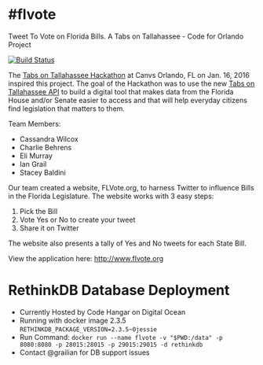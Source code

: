 # #flvote
Tweet To Vote on Florida Bills. A Tabs on Tallahassee - Code for Orlando Project

[![Build Status](https://travis-ci.org/cforlando/fl-vote-org.svg?branch=master)](https://travis-ci.org/cforlando/fl-vote-org)

The [Tabs on Tallahassee Hackathon](http://www.meetup.com/Code-For-Orlando/events/227297615/) at Canvs Orlando, FL on Jan. 16, 2016 inspired this project. The goal of the Hackathon was to use the new [Tabs on Tallahassee API](https://tabsontallahassee.com/api/) to build a digital tool that makes data from the Florida House and/or Senate easier to access and that will help everyday citizens find legislation that matters to them.

Team Members:
- Cassandra Wilcox
- Charlie Behrens
- Eli Murray
- Ian Grail
- Stacey Baldini

Our team created a website, FLVote.org, to harness Twitter to influence Bills in the Florida Legislature. The website works with 3 easy steps:
 1. Pick the Bill
 2. Vote Yes or No to create your tweet
 3. Share it on Twitter

The website also presents a tally of Yes and No tweets for each State Bill.

View the application here: http://www.flvote.org


# RethinkDB Database Deployment
- Currently Hosted by Code Hangar on Digital Ocean
- Running with docker image 2.3.5 `RETHINKDB_PACKAGE_VERSION=2.3.5~0jessie`
- Run Command: `docker run --name flvote -v "$PWD:/data" -p 8080:8080 -p 28015:28015 -p 29015:29015 -d rethinkdb`
- Contact @grailian for DB support issues